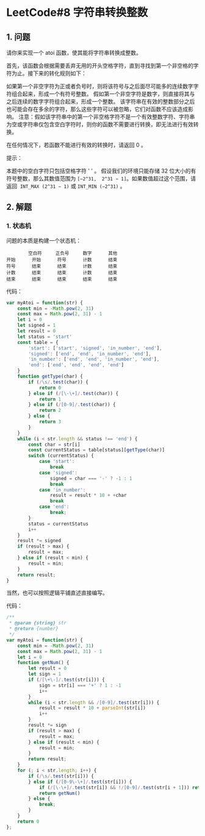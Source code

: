 # LeetCode#8 字符串转换整数
## 1. 问题
请你来实现一个 atoi 函数，使其能将字符串转换成整数。

首先，该函数会根据需要丢弃无用的开头空格字符，直到寻找到第一个非空格的字符为止。接下来的转化规则如下：

如果第一个非空字符为正或者负号时，则将该符号与之后面尽可能多的连续数字字符组合起来，形成一个有符号整数。
假如第一个非空字符是数字，则直接将其与之后连续的数字字符组合起来，形成一个整数。
该字符串在有效的整数部分之后也可能会存在多余的字符，那么这些字符可以被忽略，它们对函数不应该造成影响。
注意：假如该字符串中的第一个非空格字符不是一个有效整数字符、字符串为空或字符串仅包含空白字符时，则你的函数不需要进行转换，即无法进行有效转换。

在任何情况下，若函数不能进行有效的转换时，请返回 0 。

提示：

本题中的空白字符只包括空格字符 ' ' 。
假设我们的环境只能存储 32 位大小的有符号整数，那么其数值范围为 `[−2^31,  2^31 − 1]`。如果数值超过这个范围，请返回  `INT_MAX (2^31 − 1)` 或 `INT_MIN (−2^31)` 。

## 2. 解题
### 1. 状态机
问题的本质是构建一个状态机：
```text
        空白符     正负号     数字      其他
开始      开始      符号      计数      结束
符号      结束      结束      计数      结束
计数      结束      结束      计数      结束
结束      结束      结束      结束      结束
```
代码：
```javascript
var myAtoi = function(str) {
    const min = -Math.pow(2, 31)
    const max = Math.pow(2, 31) - 1
    let i = 0
    let signed = 1
    let result = 0
    let status = 'start'
    const table = {
        'start': ['start', 'signed', 'in_number', 'end'],
        'signed': ['end', 'end', 'in_number', 'end'],
        'in_number': ['end', 'end', 'in_number', 'end'],
        'end': ['end', 'end', 'end', 'end']
    }
    function getType(char) {
        if (/\s/.test(char)) {
            return 0
        } else if (/[\-\+]/.test(char)) {
            return 1
        } else if (/[0-9]/.test(char)) {
            return 2
        } else {
            return 3
        }
    }
    while (i < str.length && status !== 'end') {
        const char = str[i]
        const currentStatus = table[status][getType(char)]
        switch (currentStatus) {
            case 'start':
                break
            case 'signed':
                signed = char === '-' ? -1 : 1
                break
            case 'in_number':
                result = result * 10 + +char
                break
            case 'end':
                break;
        }
        status = currentStatus
        i++
    }
    result *= signed
    if (result > max) {
        result = max;
    } else if (result < min) {
        result = min;
    }
    return result;
}
```

当然，也可以按照逻辑平铺直述直接编写。

代码：
```javascript
/**
 * @param {string} str
 * @return {number}
 */
var myAtoi = function(str) {
    const min = -Math.pow(2, 31)
    const max = Math.pow(2, 31) - 1
    let i = 0
    function getNum() {
        let result = 0
        let sign = 1
        if (/[\+\-]/.test(str[i])) {
            sign = str[i] === '+' ? 1 : -1
            i++
        }
        while (i < str.length && /[0-9]/.test(str[i])) {
            result = result * 10 + parseInt(str[i])
            i++
        }
        result *= sign
        if (result > max) {
            result = max;
        } else if (result < min) {
            result = min;
        }
        return result;
    }
    for (; i < str.length; i++) {
        if (/\s/.test(str[i])) {
        } else if (/[0-9\-\+]/.test(str[i])) {
            if (/[\-\+]/.test(str[i]) && !/[0-9]/.test(str[i + 1])) return 0
            return getNum()
        } else {
            break;
        }
    }
    return 0
};

```
